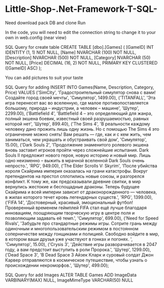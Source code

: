 # Little-Shop-.Net-Framework-T-SQL-
Need download pack DB and clone
Run

In the code, you will need to edit the connection string to change it to your own in web.config (near view)

SQL Query for create table
CREATE TABLE [dbo].[Games] (
    [GameID]        INT             IDENTITY (1, 1) NOT NULL,
    [Name]          NVARCHAR (100)  NOT NULL,
    [Description]   NVARCHAR (500)  NOT NULL,
    [Category]      NVARCHAR (50)   NOT NULL,
    [Price]         DECIMAL (16, 2) NOT NULL,
    PRIMARY KEY CLUSTERED ([GameID] ASC)
);

You can add pictures to suit your taste

SQL Query for adding 
INSERT INTO Games(Name, Description, Category, Price) 
VALUES 
	('SimCity', 'Градостроительный симулятор снова с вами! Создайте город своей мечты', 'Симулятор', 1499.00),
	('TITANFALL', 'Эта игра перенесет вас во вселенную, где малое противопоставляется большому, природа – индустрии, а человек – машине', 'Шутер', 2299.00),
	('Battlefield 4', 'Battlefield 4 – это определяющий для жанра, полный экшена боевик, известный своей разрушаемостью, равных которой нет', 'Шутер', 899.40),
	('The Sims 4', 'В реальности каждому человеку дано прожить лишь одну жизнь. Но с помощью The Sims 4 это ограничение можно снять! 
		Вам решать — где, как и с кем жить, чем заниматься, чем украшать и обустраивать свой дом', 'Симулятор', 15.00),
	('Dark Souls 2', 'Продолжение знаменитого ролевого экшена вновь заставит игроков пройти через сложнейшие испытания. Dark Souls II предложит 
		нового героя, новую историю и новый мир. Лишь одно неизменно – выжить в мрачной вселенной Dark Souls очень непросто.', 'RPG', 949.00),
	('The Elder Scrolls V: Skyrim', 'После убийства короля Скайрима империя оказалась на грани катастрофы. Вокруг претендентов на престол сплотились новые союзы, 
		и разгорелся конфликт. К тому же, как предсказывали древние свитки, в мир вернулись жестокие и беспощадные драконы. Теперь будущее Скайрима и всей 
		империи зависит от драконорожденного — человека, в жилах которого течет кровь легендарных существ.', 'RPG', 1399.00),
	('FIFA 14', 'Достоверный, красивый, эмоциональный футбол! Проверенный временем геймплей FIFA стал ещё лучше благодаря инновациям, поощряющим творческую игру в
		 центре поля и позволяющим задавать её темп.', 'Симулятор', 699.00),
	('Need for Speed Rivals', 'Забудьте про стандартные режимы игры. Сотрите грань между одиночным и многопользовательским режимом в постоянном соперничестве 
		между гонщиками и полицией. Свободно войдите в мир, в котором ваши друзья уже участвуют в гонках и погонях. ', 'Симулятор', 15.00),
	('Crysis 3', 'Действие игры разворачивается в 2047 году, а вам предстоит выступить в роли Пророка.', 'Шутер', 1299.00),
	('Dead Space 3', 'В Dead Space 3 Айзек Кларк и суровый солдат Джон Карвер отправляются в космическое путешествие, чтобы узнать о происхождении некроморфов.', 'Шутер', 499.00);
  
SQL Query for add Images
ALTER TABLE Games 
	ADD
		ImageData		VARBINARY(MAX)	NULL,
		ImageMimeType	VARCHAR(50)		NULL  
